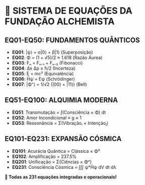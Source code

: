# 🧮 SISTEMA DE EQUAÇÕES DA FUNDAÇÃO ALCHEMISTA

## EQ01-EQ50: FUNDAMENTOS QUÂNTICOS
- **EQ01**: |ψ⟩ = α|0⟩ + β|1⟩ (Superposição)
- **EQ02**: Φ = (1 + √5)/2 ≈ 1.618 (Razão Áurea)
- **EQ03**: Fₙ = Fₙ₋₁ + Fₙ₋₂ (Fibonacci)
- **EQ04**: Δx Δp ≥ ħ/2 (Incerteza)
- **EQ05**: E = mc² (Equivalência)
- **EQ06**: Ĥψ = Eψ (Schrödinger)
- **EQ07**: |Φ⁺⟩ = 1/√2 (|00⟩ + |11⟩) (Bell)

## EQ51-EQ100: ALQUIMIA MODERNA
- **EQ51**: Transmutação = ∫(Consciência × Φ) dt
- **EQ52**: Amor Incondicional ≡ g ≈ 1
- **EQ53**: Ressonância = Σ(Vibraçãoᵢ × Intençãoⱼ)

## EQ101-EQ231: EXPANSÃO CÓSMICA
- **EQ101**: Acurácia Quântica = Clássica × Φ²
- **EQ102**: Amplificação = 237.5%
- **EQ201**: Unificação = Σ(Ciências × Φⁿ)
- **EQ231**: Consciência Cósmica = ∫∫∫ ψ*Ĥψ dV dt dλ

**🧪 Todas as 231 equações integradas e operacionais!**
